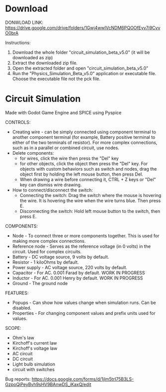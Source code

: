 # Download

DONWLOAD LINK: https://drive.google.com/drive/folders/1Gwj4wwIVcNDM6PQOOfEyv7i9CvvO0brA

Instructions: 
1. Download the whole folder "circuit_simulation_beta_v5.0" (it will be downloaded as zip)
2. Extract the downloaded zip file.
3. Open the extracted folder and open "circuit_simulation_beta_v5.0"
4. Run the "Physics_Simulation_Beta_v5.0" application or executable file. Choose the executable file not the pck file.

# Circuit Simulation
Made with Godot Game Engine and SPICE using Pyspice

CONTROLS:
- Creating wire - can be simply connected using component terminal to another component terminal (for example, Battery positive terminal to either of the two terminals of resistor). For more complex connections, such as in a parallel or combined circuit, use nodes.
- Delete components:
  - for wires, click the wire then press the "Del" key
  - for other objects, click the object then press the "Del" key. For objects with custom behaviors such as switch and nodes, drag the object first by holding the left mouse button, then press Del.
  - When drawing a wire before connecting it, CTRL + Z keys or "Del" key can dismiss wire drawing.
- How to connect/disconnect the switch:
  - Connecting the switch: Drag the switch where the mouse is hovering the wire. It is hovering the wire when the wire turns blue. Then press E.
  - Disconnecting the switch: Hold left mouse button to the switch, then press E.

COMPONENTS:
- Node - To connect three or more components together. This is used for making more complex connections.
- Reference node - Serves as the reference voltage (in 0 volts) in the circuit. Used for complex circuits.
- Battery - DC voltage source, 9 volts by default.
- Resistor - 1 kiloOhms by default.
- Power supply - AC voltage source, 220 volts by default.
- Capacitor - For AC. 0.001 Farad by default. WORK IN PROGRESS
- Inductor - For AC. 0.001 Henry by default. WORK IN PROGRESS
- Ground - The ground node

FEATURES:
- Popups - Can show how values change when simulation runs. Can be disabled.
- Properties - For changing component values and prefix units used for values.

SCOPE:
- Ohm's law
- Kirchoff's current law
- Kirchoff's voltage law
- AC circuit
- DC circuit
- Light bulb simulation
- circuit with switches

Bug reports: https://docs.google.com/forms/d/1jlm5trI75B3LS-GzpoQjPeyBvh9sHV9BAnwDS_iKaxQ/edit
